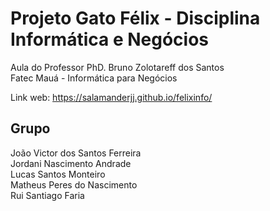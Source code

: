 # Projeto Gato Félix - Disciplina Informática e Negócios
Aula do Professor PhD. Bruno Zolotareff dos Santos <br> 
Fatec Mauá - Informática para Negócios

Link web: https://salamanderjj.github.io/felixinfo/

## Grupo
João Victor dos Santos Ferreira <br>
Jordani Nascimento Andrade <br>
Lucas Santos Monteiro <br>
Matheus Peres do Nascimento <br>
Rui Santiago Faria


